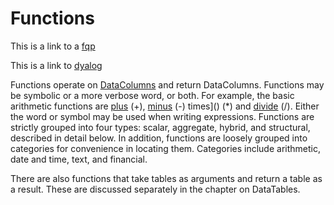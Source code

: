 # Functions

This is a link to a [fqp](/Objects/DataTable/Methods)

This is a link to [dyalog](http://www.dyalog.com) 

Functions operate on [DataColumns](DataColumn) and return DataColumns. Functions may be
symbolic or a more verbose word, or both. For example, the basic arithmetic functions are
[plus]() (+), [minus]() (-) times]() (*) and [divide]() (/). Either the word or
symbol may be used when writing expressions. Functions are strictly grouped into four types:
scalar, aggregate, hybrid, and structural, described in detail below. In addition, functions are
loosely grouped into categories for convenience in locating them. Categories include  arithmetic,
date and time, text, and financial.

There are also functions that take tables as arguments and return a table as a result. These are
discussed separately in the chapter on DataTables.

